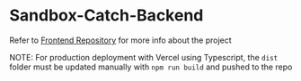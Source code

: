 # Sandbox-Catch-Backend

Refer to [Frontend Repository](https://github.com/ipod1g/Sandbox-Catch) for more info about the project

NOTE: For production deployment with Vercel using Typescript, the `dist` folder must be updated manually with `npm run build` and pushed to the repo
